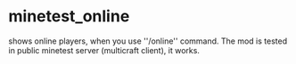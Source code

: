 # minetest_online
shows online players, when you use ''/online'' command.
The mod is tested in public minetest server (multicraft client), it works.
